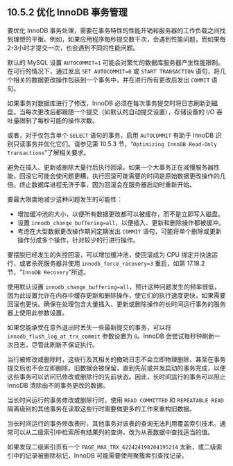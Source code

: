 ## 10.5.2 优化 InnoDB 事务管理

要优化 InnoDB 事务处理，需要在事务特性的性能开销和服务器的工作负载之间找到理想的平衡。例如，如果应用程序每秒提交数千次，会遇到性能问题，而如果每2-3小时才提交一次，也会遇到不同的性能问题。

默认的 MySQL 设置 `AUTOCOMMIT=1` 可能会对繁忙的数据库服务器产生性能限制。在可行的情况下，通过发出 `SET AUTOCOMMIT=0` 或 `START TRANSACTION` 语句，将几个相关的数据更改操作包装到一个事务中，并在进行所有更改后发出 `COMMIT` 语句。

如果事务对数据库进行了修改，InnoDB 必须在每次事务提交时将日志刷新到磁盘。当每次更改后都跟随一个提交（如默认的自动提交设置），存储设备的 I/O 吞吐量限制了每秒可能的操作次数。

或者，对于仅包含单个 `SELECT` 语句的事务，启用 `AUTOCOMMIT` 有助于 InnoDB 识别只读事务并优化它们。请参见第 10.5.3 节，“`Optimizing InnoDB Read-Only Transactions`”了解相关要求。

避免在插入、更新或删除大量行后执行回滚。如果一个大事务正在减慢服务器性能，回滚它可能会使问题更糟，执行回滚可能需要的时间是原始数据更改操作的几倍。终止数据库进程无济于事，因为回滚会在服务器启动时重新开始。

要最大限度地减少这种问题发生的可能性：

- 增加缓冲池的大小，以便所有数据更改都可以被缓存，而不是立即写入磁盘。
- 设置 `innodb_change_buffering=all`，以便插入、更新和删除操作都被缓冲。
- 考虑在大型数据更改操作期间定期发出 `COMMIT` 语句，可能将单个删除或更新操作分成多个操作，针对较少的行进行操作。

要摆脱已经发生的失控回滚，可以增加缓冲池，使回滚成为 CPU 绑定并快速运行，或者杀死服务器并使用 `innodb_force_recovery=3` 重启，如第 17.18.2 节，“`InnoDB Recovery`”所述。

使用默认设置 `innodb_change_buffering=all`，预计这种问题发生的频率很低，因为此设置允许在内存中缓存更新和删除操作，使它们的执行速度更快，如果需要回滚也更快。确保在处理包含大量插入、更新或删除操作的长时间运行事务的服务器上使用此参数设置。

如果您能承受在意外退出时丢失一些最新提交的事务，可以将 `innodb_flush_log_at_trx_commit` 参数设置为 `0`。InnoDB 会尝试每秒钟刷新一次日志，尽管此刷新不保证执行。

当行被修改或删除时，这些行及其相关的撤销日志不会立即物理删除，甚至在事务提交后也不会立即删除。旧数据会被保留，直到先前或并发启动的事务完成，以便这些事务可以访问已修改或删除行的先前状态。因此，长时间运行的事务可以阻止 InnoDB 清除由不同事务更改的数据。

当长时间运行的事务修改或删除行时，使用 `READ COMMITTED` 和 `REPEATABLE READ` 隔离级别的其他事务在读取这些行时需要做更多的工作来重构旧数据。

当长时间运行的事务修改表时，其他事务对该表的查询无法利用覆盖索引技术。通常可以从二级索引中检索所有结果列的查询，改为从表数据中查找适当的值。

如果发现二级索引页有一个 `PAGE_MAX_TRX_622424198204195214` 太新，或二级索引中的记录被删除标记，InnoDB 可能需要使用聚簇索引查找记录。